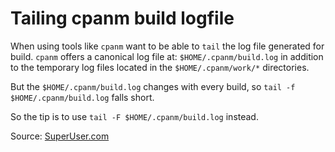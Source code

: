 # Tailing cpanm build logfile

When using tools like `cpanm` want to be able to `tail` the log file generated for build. `cpanm` offers a canonical log file at: `$HOME/.cpanm/build.log` in addition to the temporary log files located in the `$HOME/.cpanm/work/*` directories.

But the `$HOME/.cpanm/build.log` changes with every build, so `tail -f $HOME/.cpanm/build.log` falls short.

So the tip is to use `tail -F $HOME/.cpanm/build.log` instead.

Source: [SuperUser.com](http://superuser.com/questions/155213/tail-f-not-tracking-file-changes#155214)